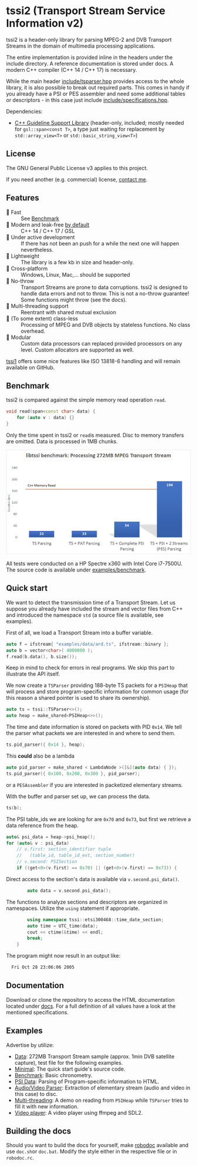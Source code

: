 # tssi2 (Transport Stream Service Information v2)

tssi2 is a header-only library for parsing MPEG-2 and DVB Transport Streams in the domain of multimedia processing applications. 

The entire implementation is provided inline in the headers under the include directory. A reference documentation is stored under docs. A modern C++ compiler (C++ 14 / C++ 17) is necessary.

While the main header [include/tsparser.hpp](./include/tsparser.hpp) provides access to the whole library, it is also possible to break out required parts. This comes in handy if you already have a PSI or PES assembler and need some additional tables or descriptors - in this case just include [include/specifications.hpp](./include/specifications.hpp).

Dependencies:

  - [C++ Guideline Support Library](https://github.com/Microsoft/GSL) (header-only, included; mostly needed for `gsl::span<const T>`, a type just waiting for replacement by `std::array_view<T>` or `std::basic_string_view<T>`)

## License

The GNU General Public License v3 applies to this project. 

If you need another (e.g. commercial) license, [contact me](https://goforcode.com).

## Features
<dl>
<dt>📌 Fast</dt>
<dd>See <a href="#benchmark">Benchmark</a></dd>
<dt>📌 Modern and leak-free <a href="https://www.youtube.com/watch?v=JfmTagWcqoE">by default</a></dt>
<dd>C++ 14 / C++ 17 / GSL</dd>
<dt>📌 Under active development</dt>
<dd>If there has not been an push for a while the next one will happen nevertheless.</dd>
<dt>📌 Lightweight</dt>
<dd>The library is a few kb in size and header-only.</dd>
<dt>📌 Cross-platform</dt>
<dd>Windows, Linux, Mac,... should be supported</dd>
<dt>📌 No-throw</dt>
<dd>Transport Streams are prone to data corruptions. tssi2 is designed to handle data errors and not to throw. This is not a no-throw guarantee! Some functions might throw (see the docs).</dd>
<dt>📌 Multi-threading support</dt>
<dd>Reentrant with shared mutual exclusion</dd>
<dt>📌 (To some extent) class-less</dt>
<dd>Processing of MPEG and DVB objects by stateless functions. No class overhead.</dd>
<dt>📌 Modular</dt>
<dd>Custom data processors can replaced provided processors on any level. Custom allocators are supported as well.</dd>
</dl>

[tssi1](https://github.com/goforcode-com/libtssi) offers some nice features like ISO 13818-6 handling and will remain available on GitHub.

## Benchmark

tssi2 is compared against the simple memory read operation `read`.

```c++
void read(span<const char> data) {
    for (auto v : data) {}
}
```

Only the time spent in tssi2 or `read`is measured. Disc to memory transfers are omitted. Data is processed in 1MB chunks.

![tssi benchmark](./examples/benchmark/benchmark.png)

All tests were conducted on a HP Spectre x360 with Intel Core i7-7500U. The source code is available under [examples/benchmark](./examples/benchmark/).

## Quick start
We want to detect the transmission time of a Transport Stream. Let us suppose you already have included the stream and vector files from C++ and introduced the namespace `std` (a source file is available, see examples). 

First of all, we load a Transport Stream into a buffer variable.
```c++
auto f = ifstream{ "examples/data/ard.ts", ifstream::binary };
auto b = vector<char>( 4000000 );
f.read(b.data(), b.size());
```
Keep in mind to check for errors in real programs. We skip this part to illustrate the API itself.

We now create a `TSParser` providing 188-byte TS packets for a `PSIHeap` that will process and store program-specific information for common usage (for this reason a shared pointer is used to share its ownership).
```c++
auto ts = tssi::TSParser<>();
auto heap = make_shared<PSIHeap<>>();
```
The time and date information is stored on packets with PID `0x14`. We tell the parser what packets we are interested in and where to send them.
```c++
ts.pid_parser({ 0x14 }, heap);
```
This **could** also be a lambda
```c++
auto pid_parser = make_shared < LambdaNode >([&](auto data) { });
ts.pid_parser({ 0x100, 0x200, 0x300 }, pid_parser);
```
or a `PESAssembler` if you are interested in packetized elementary streams.

With the buffer and parser set up, we can process the data.
```c++
ts(b);
```

The PSI table_ids we are looking for are `0x70` and `0x73`, but first we retrieve a data reference from the heap.
```c++
auto& psi_data = heap->psi_heap();
for (auto& v : psi_data)
    // v.first: section_identifier tuple 
    //   (table_id, table_id_ext, section_number)
    // v.second: PSISection
    if ((get<0>(v.first) == 0x70) || (get<0>(v.first) == 0x73)) {
```
Direct access to the section's data is available via `v.second.psi_data()`.
```c++
        auto data = v.second.psi_data();
```
The functions to analyze sections and descriptors are organized in namespaces. Utilize the `using` statement if appropriate.
```c++
        using namespace tssi::etsi300468::time_date_section;
        auto time = UTC_time(data);
        cout << ctime(&time) << endl;
        break;
    }	
```
The program might now result in an output like:
```sh
  Fri Oct 28 23:06:06 2005
```

## Documentation

Download or clone the repository to access the HTML documentation located under [docs](./docs). For a full definition of all values have a look at the mentioned specifications.

## Examples

Advertise by utilize:

 - [Data](./examples/data/): 272MB Transport Stream sample (approx. 1min DVB satellite capture), test file for the following examples.
 - [Minimal](./examples/minimal/): The quick start guide's source code.
 - [Benchmark](./examples/benchmark/): Basic chronometry.
 - [PSI Data](./examples/psidata/): Parsing of Program-specific information to HTML.
 - [Audio/Video Parser](./examples/avparser/): Extraction of elementary stream (audio and video in this case) to disc.
 - [Multi-threading](./examples/multithreading/): A demo on reading from `PSIHeap` while `TSParser` tries to fill it with new information.
 - [Video player](./examples/videoplayer/): A video player using ffmpeg and SDL2.

## Building the docs

Should you want to build the docs for yourself, make [robodoc](http://rfsber.home.xs4all.nl/Robo/) available and use `doc.sh`or `doc.bat`. Modify the style either in the respective file or in `robodoc.rc`.




